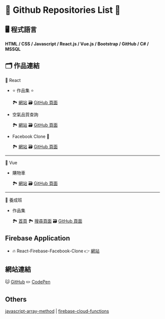 # 🌽 Github Repositories List 🌽

## 🖥 程式語言

**HTML / CSS / Javascript / React.js / Vue.js / Bootstrap / GitHub / C# / MSSQL**

## 🗂 作品連結

📘 React

- ⭐️ 作品集 ⭐️

  🏞 [網站](https://yiminprogram.github.io/portfolio/)
  🗃 [GitHub 頁面](https://github.com/yiminprogram/portfolio)

- 空氣品質查詢

  🏞 [網站](https://yiminprogram.github.io/react-tech-research/)
  🗃 [GitHub 頁面](https://github.com/yiminprogram/react-tech-research)

- Facebook Clone 🚧

  🏞 [網站](https://yiminprogram.github.io/react-facebook-clone/)
  🗃 [GitHub 頁面](https://github.com/yiminprogram/react-facebook-clone)

---

📗 Vue

- 購物車

  🏞 [網站](https://yiminprogram.github.io/vue-shopping-cart/)
  🗃 [GitHub 頁面](https://github.com/yiminprogram/vue-shopping-cart)

---

📕 養成班

- 作品集

  🏞 [首頁](https://yiminprogram.github.io/ProjectWebSite/src/Homepage.html)
  🏞 [搜尋頁面](https://yiminprogram.github.io/ProjectWebSite/src/SpaceSearch.html)
  🗃 [GitHub 頁面](https://github.com/yiminprogram/ProjectWebSite)

## Firebase Application

- 🔥 React-Firebase-Facebook-Clone 👉 [網站](https://react-firebase-facebook-clone.web.app/)

## 網站連結

🐱 [GitHub](https://github.com/yiminprogram) ✏️ [CodePen](https://codepen.io/chenyimin/pens/public)

## Others

[javascript-array-method](https://github.com/yiminprogram/javascript-array-method) |
[firebase-cloud-functions](https://github.com/yiminprogram/firebase-cloud-functions)
